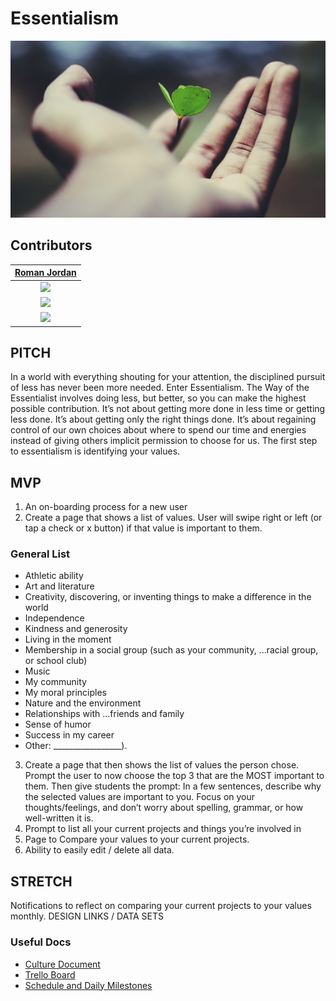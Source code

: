 # Essentialism
![alt text](https://github.com/Build-Week-Essentialism-2/Objective-and-Assets/blob/master/Images/ravi-roshan-_AdUs32i0jc-unsplash.jpg "Logo Title Text 1")

## Contributors

|                                      [Roman Jordan](https://github.com/roman-jordan)                                     | 
| :----------------------------------------------------------------------------------------------------------------------: | 
|      [<img src="https://github.com/roman-jordan" width = "200" />](https://github.com/roman-jordan)      | 
|      [<img src="https://github.com/favicon.ico" width="15"> ](https://github.com/roman-jordan)                 | 
| [ <img src="https://static.licdn.com/sc/h/al2o9zrvru7aqj8e1x2rzsrca" width="15"> ](https://www.linkedin.com/in//)        | 


## PITCH

In a world with everything shouting for your attention, the disciplined pursuit of less has never been more needed. Enter Essentialism. The Way of the Essentialist involves doing less, but better, so you can make the highest possible contribution. It’s not about getting more done in less time or getting less done. It’s about getting only the right things done. It’s about regaining control of our own choices about where to spend our time and energies instead of giving others implicit permission to choose for us. The first step to essentialism is identifying your values.

## MVP
1. An on-boarding process for a new user
2. Create a page that shows a list of values. User will swipe right or left (or tap a check or x button) if that value is important to them. 
### General List
  * Athletic ability
  * Art and literature
  * Creativity, discovering, or inventing things to make a difference in the world 
  * Independence 
  * Kindness and generosity 
  * Living in the moment 
  * Membership in a social group (such as your community, ...racial group, or school club) 
  * Music 
  * My community 
  * My moral principles
  * Nature and the environment 
  * Relationships with ...friends and family 
  * Sense of humor 
  * Success in my career 
  * Other: _________________).
3. Create a page that then shows the list of values the person chose. Prompt the user to now choose the top 3 that are the MOST important to them. Then give students the prompt: In a few sentences, describe why the selected values are important to you. Focus on your thoughts/feelings, and don’t worry about spelling, grammar, or how well-written it is.
4. Prompt to list all your current projects and things you’re involved in
5. Page to Compare your values to your current projects.
6. Ability to easily edit / delete all data.

## STRETCH
Notifications to reflect on comparing your current projects to your values monthly.
DESIGN LINKS / DATA SETS

### Useful Docs
* [Culture Document](https://www.notion.so/Full-Time-Build-Sprint-Culture-Document-19e679fc1a284b668d8132dd8d7228cd)
* [Trello Board](https://trello.com/buildweekessentialism1)
* [Schedule and Daily Milestones](https://www.notion.so/6e719d512134435f8a89ca2862f8d3e7?v=6c8d3bd7bbcb44539f8659fc96caa906)

